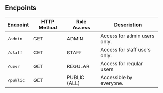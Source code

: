 ## Endpoints

| Endpoint       | HTTP Method | Role Access     | Description                  |
|----------------|-------------|-----------------|------------------------------|
| `/admin`       | GET         | ADMIN           | Access for admin users only. |
| `/staff`       | GET         | STAFF           | Access for staff users only. |
| `/user`        | GET         | REGULAR         | Access for regular users.    |
| `/public`      | GET         | PUBLIC (ALL)    | Accessible by everyone.      |
